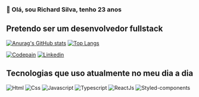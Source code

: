 ### 👋 Olá, sou Richard Silva, tenho 23 anos
## Pretendo ser um desenvolvedor fullstack

[![Anurag's GitHub stats](https://github-readme-stats.vercel.app/api?username=RICHARD77SS&show_icons=true&theme=dark)](https://github.com/RICHARD77SS/github-readme-stats) [![Top Langs](https://github-readme-stats.vercel.app/api/top-langs/?username=RICHARD77SS&show_icons=true&theme=dark)](https://github.com/RICHARD77SS/github-readme-stats)

[![Codepain](https://img.shields.io/badge/Codepen-000000?style=for-the-badge&logo=codepen&logoColor=white)](https://codepen.io/richardss/pens/public)
[![Linkedin](https://img.shields.io/badge/LinkedIn-0077B5?style=for-the-badge&logo=linkedin&logoColor=white)](https://www.linkedin.com/in/richard-silva-santos-460b7a210/)

## Tecnologias que uso atualmente no meu dia a dia 

![Html](https://img.shields.io/badge/HTML-239120?style=for-the-badge&logo=html5&logoColor=white)
![Css](https://img.shields.io/badge/CSS-239120?&style=for-the-badge&logo=css3&logoColor=white)
![Javascript](https://img.shields.io/badge/JavaScript-F7DF1E?style=for-the-badge&logo=javascript&logoColor=black)
![Typescript](https://img.shields.io/badge/TypeScript-007ACC?style=for-the-badge&logo=typescript&logoColor=white)
![ReactJs](https://img.shields.io/badge/React-20232A?style=for-the-badge&logo=react&logoColor=61DAFB)
![Styled-components](https://img.shields.io/badge/styled--components-DB7093?style=for-the-badge&logo=styled-components&logoColor=white)
